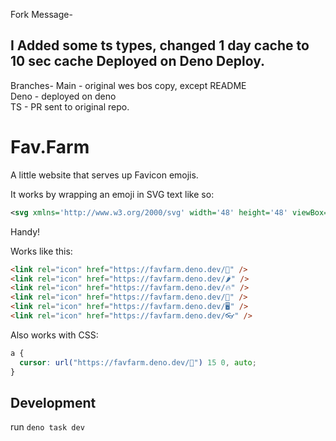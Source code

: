 Fork Message- 
## I Added some ts types, changed 1 day cache to 10 sec cache Deployed on Deno Deploy. 
Branches- 
Main - original wes bos copy, except README  
Deno - deployed on deno  
TS - PR sent to original repo.  

# Fav.Farm 
A little website that serves up Favicon emojis.

It works by wrapping an emoji in SVG text like so:

```svg
<svg xmlns='http://www.w3.org/2000/svg' width='48' height='48' viewBox='0 0 16 16'><text x='0' y='14'>😽</text></svg>
```

Handy!

Works like this:

```html
<link rel="icon" href="https://favfarm.deno.dev/💩" />
<link rel="icon" href="https://favfarm.deno.dev/🌶" />
<link rel="icon" href="https://favfarm.deno.dev/🔥" />
<link rel="icon" href="https://favfarm.deno.dev/🥰" />
<link rel="icon" href="https://favfarm.deno.dev/🖥" />
<link rel="icon" href="https://favfarm.deno.dev/👓" />
```

Also works with CSS:

```css
a {
  cursor: url("https://favfarm.deno.dev/🖕") 15 0, auto;
}
```

## Development

run `deno task dev`
